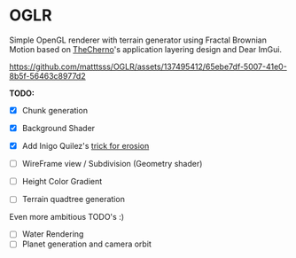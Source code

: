 # OGLR

Simple OpenGL renderer with terrain generator using Fractal Brownian Motion based on [TheCherno](https://www.youtube.com/@thecherno)'s application layering design and Dear ImGui.



https://github.com/matttsss/OGLR/assets/137495412/65ebe7df-5007-41e0-8b5f-56463c8977d2



**TODO:**

- [x] Chunk generation
- [x] Background Shader
- [x] Add Inigo Quilez's [trick for erosion](https://iquilezles.org/articles/morenoise/)
- [ ] WireFrame view / Subdivision (Geometry shader)
- [ ] Height Color Gradient
- [ ] Terrain quadtree generation


Even more ambitious TODO's :)
- [ ] Water Rendering
- [ ] Planet generation and camera orbit
